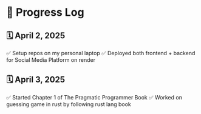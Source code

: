 # 📅 Progress Log

## 🗓️ April 2, 2025

✅ Setup repos on my personal laptop
✅ Deployed both frontend + backend for Social Media Platform on render

## 🗓️ April 3, 2025

✅ Started Chapter 1 of The Pragmatic Programmer Book
✅ Worked on guessing game in rust by following rust lang book
